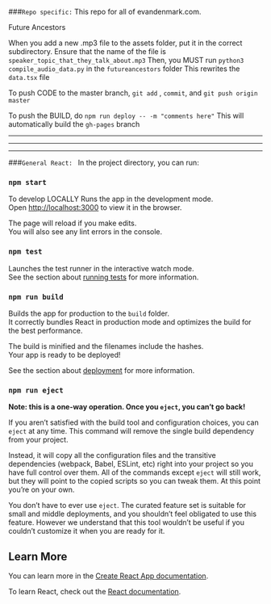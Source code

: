 ###`Repo specific:` 
This repo for all of evandenmark.com. 

Future Ancestors

When you add a new .mp3 file to the assets folder, put it in the correct subdirectory. 
Ensure that the name of the file is `speaker_topic_that_they_talk_about.mp3`
Then, you MUST run `python3 compile_audio_data.py` in the `futureancestors` folder
This rewrites the `data.tsx` file

To push CODE to the master branch, `git add` , `commit`, and `git push origin master`

To push the BUILD, do `npm run deploy -- -m "comments here"`
This will automatically build the `gh-pages` branch


--------------
--------------
--------------


###`General React: `
In the project directory, you can run:

### `npm start`

To develop LOCALLY
Runs the app in the development mode.\
Open [http://localhost:3000](http://localhost:3000) to view it in the browser.

The page will reload if you make edits.\
You will also see any lint errors in the console.

### `npm test`

Launches the test runner in the interactive watch mode.\
See the section about [running tests](https://facebook.github.io/create-react-app/docs/running-tests) for more information.

### `npm run build`

Builds the app for production to the `build` folder.\
It correctly bundles React in production mode and optimizes the build for the best performance.

The build is minified and the filenames include the hashes.\
Your app is ready to be deployed!

See the section about [deployment](https://facebook.github.io/create-react-app/docs/deployment) for more information.

### `npm run eject`

**Note: this is a one-way operation. Once you `eject`, you can’t go back!**

If you aren’t satisfied with the build tool and configuration choices, you can `eject` at any time. This command will remove the single build dependency from your project.

Instead, it will copy all the configuration files and the transitive dependencies (webpack, Babel, ESLint, etc) right into your project so you have full control over them. All of the commands except `eject` will still work, but they will point to the copied scripts so you can tweak them. At this point you’re on your own.

You don’t have to ever use `eject`. The curated feature set is suitable for small and middle deployments, and you shouldn’t feel obligated to use this feature. However we understand that this tool wouldn’t be useful if you couldn’t customize it when you are ready for it.

## Learn More

You can learn more in the [Create React App documentation](https://facebook.github.io/create-react-app/docs/getting-started).

To learn React, check out the [React documentation](https://reactjs.org/).

